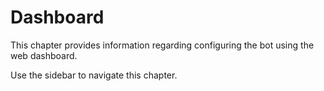 # Dashboard
This chapter provides information regarding configuring the bot using the web dashboard.

Use the sidebar to navigate this chapter.